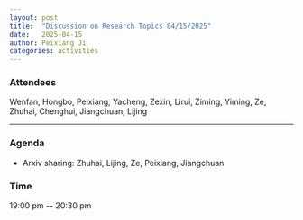 ```yaml
---
layout: post
title:  "Discussion on Research Topics 04/15/2025"
date:   2025-04-15
author: Peixiang Ji
categories: activities
---
```


### Attendees

Wenfan, Hongbo, Peixiang, Yacheng, Zexin, Lirui, Ziming, Yiming, Ze, Zhuhai, Chenghui, Jiangchuan, Lijing

---

### Agenda

- Arxiv sharing: Zhuhai, Lijing, Ze, Peixiang, Jiangchuan

### Time

19:00 pm -- 20:30 pm
